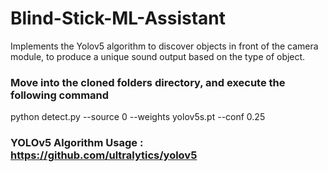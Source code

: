 # Blind-Stick-ML-Assistant
Implements the Yolov5 algorithm to discover objects in front of the camera module, to produce a unique sound output based on the type of object.

### Move into the cloned folders directory, and execute the following command

python detect.py --source 0 --weights yolov5s.pt --conf 0.25

### YOLOv5 Algorithm Usage : https://github.com/ultralytics/yolov5
